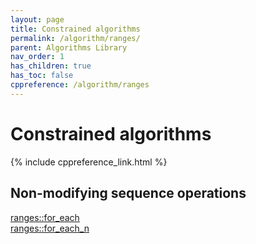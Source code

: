 ```yaml
---
layout: page
title: Constrained algorithms
permalink: /algorithm/ranges/
parent: Algorithms Library
nav_order: 1
has_children: true
has_toc: false
cppreference: /algorithm/ranges
---
```


<style>
p {
    padding: 0px;
    margin: 0px;
}
</style>

# Constrained algorithms

{% include cppreference_link.html %}

## <a id="nonmodifyingsequence"></a> Non-modifying sequence operations

[ranges::for_each](for_each.md)

[ranges::for_each_n](for_each_n.md)
